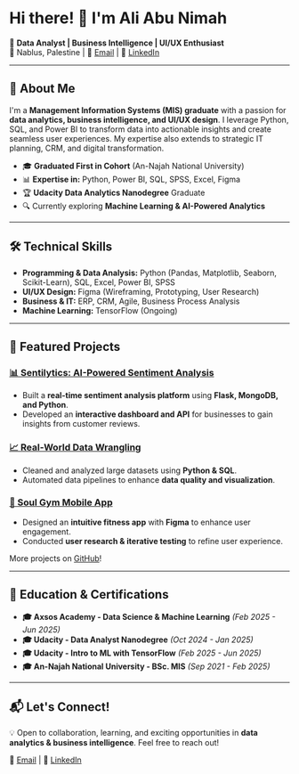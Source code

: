# Hi there! 👋 I'm Ali Abu Nimah

🚀 **Data Analyst | Business Intelligence | UI/UX Enthusiast**  
📍 Nablus, Palestine | 📧 [Email](mailto:alibassab25@gmail.com) | 🔗 [LinkedIn](https://www.linkedin.com/in/ali94an/)

---

## 🔹 About Me
I'm a **Management Information Systems (MIS) graduate** with a passion for **data analytics, business intelligence, and UI/UX design**. I leverage Python, SQL, and Power BI to transform data into actionable insights and create seamless user experiences. My expertise also extends to strategic IT planning, CRM, and digital transformation.

- 🎓 **Graduated First in Cohort** (An-Najah National University)  
- 📊 **Expertise in:** Python, Power BI, SQL, SPSS, Excel, Figma  
- 🏆 **Udacity Data Analytics Nanodegree** Graduate  
- 🔍 Currently exploring **Machine Learning & AI-Powered Analytics**

---

## 🛠️ Technical Skills

- **Programming & Data Analysis:** Python (Pandas, Matplotlib, Seaborn, Scikit-Learn), SQL, Excel, Power BI, SPSS  
- **UI/UX Design:** Figma (Wireframing, Prototyping, User Research)  
- **Business & IT:** ERP, CRM, Agile, Business Process Analysis  
- **Machine Learning:** TensorFlow (Ongoing)

---

## 📌 Featured Projects

### [📊 Sentilytics: AI-Powered Sentiment Analysis](https://github.com/ali94an/Sentilytics)
- Built a **real-time sentiment analysis platform** using **Flask, MongoDB, and Python**.
- Developed an **interactive dashboard and API** for businesses to gain insights from customer reviews.

### [📈 Real-World Data Wrangling](https://github.com/ali94an/Real-World-Data-Wrangling)
- Cleaned and analyzed large datasets using **Python & SQL**.
- Automated data pipelines to enhance **data quality and visualization**.

### [🎨 Soul Gym Mobile App](https://www.figma.com/design/9oy1NaJ8o7YOBAXOw2FDLG/SoulGym?node-id=0-1&t=VN5AN6cvMT8FeKtL-1)
- Designed an **intuitive fitness app** with **Figma** to enhance user engagement.
- Conducted **user research & iterative testing** to refine user experience.

More projects on [GitHub](https://github.com/ali94an)!

---

## 🚀 Education & Certifications
- **🎓 Axsos Academy - Data Science & Machine Learning** *(Feb 2025 - Jun 2025)*
- **🎓 Udacity - Data Analyst Nanodegree** *(Oct 2024 - Jan 2025)*
- **🎓 Udacity - Intro to ML with TensorFlow** *(Feb 2025 - Jun 2025)*
- **🎓 An-Najah National University - BSc. MIS** *(Sep 2021 - Feb 2025)*

---

## 📬 Let's Connect!
💡 Open to collaboration, learning, and exciting opportunities in **data analytics & business intelligence**. Feel free to reach out!

📧 [Email](mailto:alibassab25@gmail.com) | 🔗 [LinkedIn](https://www.linkedin.com/in/ali94an/)
